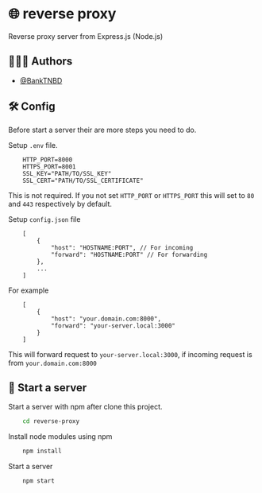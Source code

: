 
# 🌐 reverse proxy

Reverse proxy server from Express.js (Node.js)

## 👨🏻‍💻 Authors

- [@BankTNBD](https://github.com/BankTNBD)

## 🛠️ Config

Before start a server their are more steps you need to do.

Setup ```.env``` file.
```
    HTTP_PORT=8000
    HTTPS_PORT=8001
    SSL_KEY="PATH/TO/SSL_KEY"
    SSL_CERT="PATH/TO/SSL_CERTIFICATE"
```
This is not required. If you not set ```HTTP_PORT``` or ```HTTPS_PORT``` this will set to ```80``` and ```443``` respectively by default.

Setup ```config.json``` file
```
    [
        {
            "host": "HOSTNAME:PORT", // For incoming
            "forward": "HOSTNAME:PORT" // For forwarding
        },
        ...
    ]
```
For example
```
    [
        {
            "host": "your.domain.com:8000",
            "forward": "your-server.local:3000"
        }
    ]
```
This will forward request to ```your-server.local:3000```, if incoming request is from ```your.domain.com:8000```

## 🚀 Start a server

Start a server with npm after clone this project.

```bash
    cd reverse-proxy
```

Install node modules using npm
```bash
    npm install
```

Start a server
```bash
    npm start
```